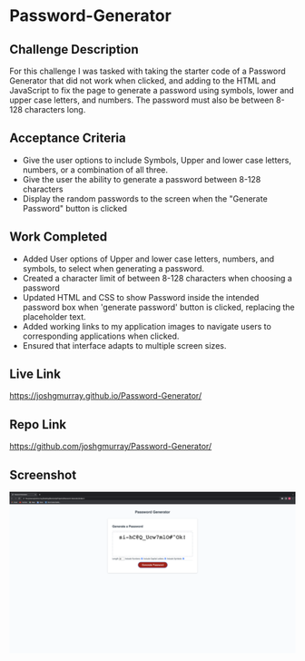 # Password-Generator
## Challenge Description
For this challenge I was tasked with taking the starter code of a Password Generator that did not work when clicked, and adding to the HTML and JavaScript to fix the page to generate a password using symbols, lower and upper case letters, and numbers. The password must also be between 8-128 characters long.
## Acceptance Criteria
* Give the user options to include Symbols, Upper and lower case letters, numbers, or a combination of all three.
* Give the user the ability to generate a password between 8-128 characters
* Display the random passwords to the screen when the "Generate Password" button is clicked
## Work Completed
* Added User options of Upper and lower case letters, numbers, and symbols, to select when generating a password.
* Created a character limit of between 8-128 characters when choosing a password
* Updated HTML and CSS to show Password inside the intended password box when 'generate password' button is clicked, replacing the placeholder text.
* Added working links to my application images to navigate users to corresponding applications when clicked.
* Ensured that interface adapts to multiple screen sizes.
## Live Link
https://joshgmurray.github.io/Password-Generator/
## Repo Link
https://github.com/joshgmurray/Password-Generator/
## Screenshot
![screenshot](/Screen%20Shot%202022-08-18%20at%205.24.55%20PM%20(2).png)